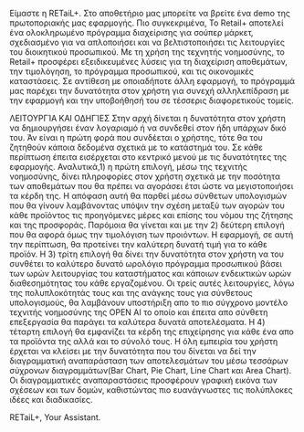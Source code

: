 Είμαστε η RETaiL+. Στο αποθετήριο μας μπορείτε να βρείτε ένα demo της πρωτοποριακής μας εφαρμογής. 
Πιο συγκεκριμένα, Το Retail+ αποτελεί ένα ολοκληρωμένο πρόγραμμα διαχείρισης για σούπερ μάρκετ, 
σχεδιασμένο για να απλοποιήσει και να βελτιστοποιήσει τις λειτουργίες του διοικητικού προσωπικού.
Με τη χρήση της τεχνητής νοημοσύνης, το Retail+ προσφέρει εξειδικευμένες λύσεις για τη διαχείριση
αποθεμάτων, την τιμολόγηση, το πρόγραμμα προσωπικού, και τις οικονομικές καταστάσεις. Σε αντίθεση 
με οποιαδήποτε άλλη εφαρμογή, το πρόγραμμά μας παρέχει την δυνατότητα στον χρήστη για συνεχή αλληλεπίδραση 
με την εφαρμογή και την υποβοήθησή του σε τέσσερις διαφορετικούς τομείς.

ΛΕΙΤΟΥΡΓΊΑ ΚΑΙ ΟΔΗΓΊΕΣ
Στην αρχή δίνεται η δυνατότητα στον χρήστη να δημιουργήσει έναν λογαριαμό ή να συνδεθεί στον ήδη υπάρχων δικό του.
Άν είναι η πρώτη φορά που συνδέεται ο χρήστης, τότε θα του ζητηθούν κάποια δεδομένα σχετικά με το κατάστημά του.
Σε κάθε περίπτωση έπειτα εισέρχεται στο κεντρικό μενού με τις δυνατότητες της εφαρμογής. Αναλυτικά,1) η πρώτη επιλογή, 
μέσω της τεχνιτής νοημοσύνης, δίνει πληροφορίες στον χρήστη σχετικά με την ποσότητα των αποθεμάτων που θα πρέπει να 
αγοράσει έτσι ώστε να μεγιστοποιήσει τα κέρδη της. Η απόφαση αυτή θα παρθεί μέσω σύνθετων υπολογισμών που θα γίνουν
λαμβάνοντας υπόψιν την σχέση μεταξύ των αγορών του κάθε προϊόντος τις προηγόμενες μέρες και επίσης του νόμου της ζήτησης
και της προσφοράς. Παρόμοια θα γίνεται και με την 2) δεύτερη επιλογή που θα αφορά όμως την τιμολόγιση των προιόντων. Η εφαρμογή, 
σε αυτή την περίπτωση, θα προτείνει την καλύτερη δυνατή τιμή για το κάθε προϊόν. Η 3) τρίτη επιλογή θα δίνει την δυνατότητα 
στον χρήστη να του συνθέτει το καλύτερο δυνατό ωρολόγιο πρόγραμμα προσωπικού βάσει των ωρών λειτουργίας του καταστήματος και 
κάποιων ενδεικτικών ωρών διαθεσημότητας του κάθε εργαζομένου. Οι τρείς αυτές λειτουργίες, λόγω της πολυπλοκότητάς τους και
της ανάγκης τους για σύνθετους υπολογισμούς, θα λαμβάνουν υποστήριξη απο το πιο σύγχρονο μοντέλο τεχνιτής νοημοσύνης 
της OPEN AI το οποίο και έπειτα απο σύνθετη επεξεργασία θα παράγει τα καλύτερα δυνατά αποτελέσματα. Η 4) τέταρτη επιλογή 
θα εμφανίζει τα κέρδη της επιχείρησης για κάθε ένα απο τα προϊόντα της αλλά και το σύνολό τους. Η όλη εμπειρία του 
χρήστη έρχεται να κλείσει με την δυνατότητα που του δίνεται να δεί την διαγραμματική αναπαράσταση των αποτελεσμάτων του
μέσω τεσσάρων σύχρονων διαγραμμάτων(Bar Chart, Pie Chart, Line Chart και Area Chart). Οι διαγραμματικές αναπαραστάσεις 
προσφέρουν γραφική εικόνα των σχέσεων και των δομών, καθιστώντας πιο ευανάγνωστες τις πολύπλοκες ιδέες και διαδικασίες. 

RETaiL+, Your Assistant.

